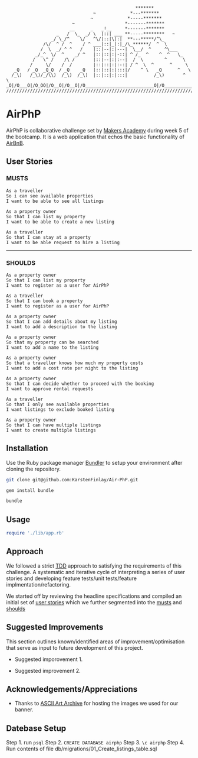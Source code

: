 ```
                                                 *******
                                 ~             *---*******
                                ~             *-----*******
                         ~                   *-------*******
                        __      _   _!__     *-------*******
                   _   /  \_  _/ \  |::| ___ **-----********   ~
                 _/ \_/^    \/   ^\/|::|\|:|  **---*****/^\_
              /\/  ^ /  ^    / ^ ___|::|_|:|_/\_******/  ^  \
             /  \  _/ ^ ^   /    |::|--|:|---|  \__/  ^     ^\___
           _/_^  \/  ^    _/ ^   |::|::|:|-::| ^ /_  ^    ^  ^   \_
          /   \^ /    /\ /       |::|--|:|:--|  /  \        ^      \
         /     \/    /  /        |::|::|:|:-:| / ^  \  ^      ^     \
   _Q   / _Q  _Q_Q  / _Q    _Q   |::|::|:|:::|/    ^ \   _Q      ^   \
  /_\)   /_\)/_/\\)  /_\)  /_\)  |::|::|:|:::|          /_\)       ^  \
_O|/O___O|/O_OO|/O__O|/O__O|/O__________________________O|/O___________\
////////////////////////////////////////////////////////////////////////
```
# AirPhP
AirPhP is collaborative challenge set by [Makers Academy](www.makers.tech) during week 5 of the bootcamp. It is a web application that echos the basic functionality of [AirBnB](www.airbnb.com).

## User Stories

### MUSTS
```
As a traveller
So i can see available properties
I want to be able to see all listings
```
```
As a property owner
So that I can list my property
I want to be able to create a new listing
```
```
As a traveller
So that I can stay at a property
I want to be able request to hire a listing
```
---
### SHOULDS
```
As a property owner
So that I can list my property
I want to register as a user for AirPhP
```
```
As a traveller
So that I can book a property
I want to register as a user for AirPhP
```

```
As a property owner
So that I can add details about my listing
I want to add a description to the listing
```
```
As a property owner
So that my property can be searched
I want to add a name to the listing
```
```
As a property owner
So that a traveller knows how much my property costs
I want to add a cost rate per night to the listing
```
```
As a property owner
So that I can decide whether to proceed with the booking
I want to approve rental requests
```
```
As a traveller
So that I only see available properties
I want listings to exclude booked listing
```
```
As a property owner
So that I can have multiple listings
I want to create multiple listings
```
## Installation

Use the Ruby package manager [Bundler](https://bundler.io/) to setup your environment after cloning the repository.

```bash
git clone git@github.com:KarstenFinlay/Air-PhP.git

gem install bundle

bundle
```

## Usage

```ruby
require './lib/app.rb'

```

## Approach
We followed a strict [TDD](https://bit.ly/3q65B8q) approach to satisfying the requirements of this challenge. A systematic and iterative cycle of interpreting a series of user stories and developing feature tests/unit tests/feature implmentation/refactoring.

We started off by reviewing the headline specifications and compiled an initial set of [user stories](#userstories) which we further segmented into the [musts](#MUSTS) and [shoulds](#SHOULDS)

## Suggested Improvements
This section outlines known/identified areas of improvement/optimisation that serve as input to future development of this project.

- Suggested imporovement 1.

- Suggested improvement 2.


##  Acknowledgements/Appreciations
- Thanks to [ASCII Art Archive](www.asciiart.eu) for hosting the images we used for our banner.

## Datebase Setup

Step 1. run ```psql```
Step 2. ```CREATE DATABASE airphp```
Step 3. ```\c airphp```
Step 4. Run contents of file db/migrations/01_Create_listings_table.sql
